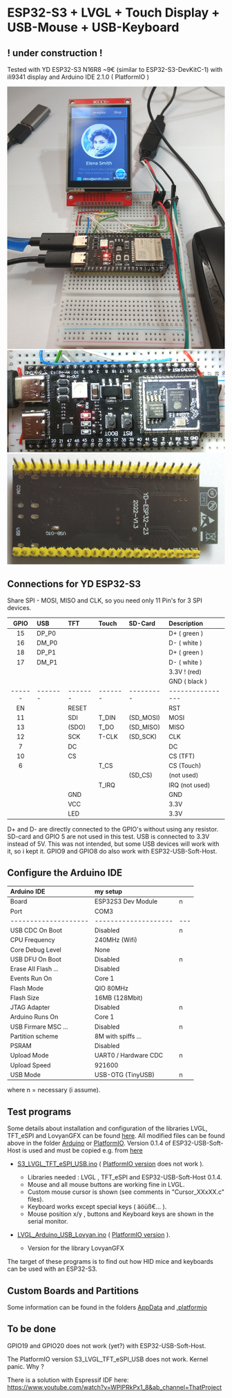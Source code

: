 # ESP32-S3 + LVGL + Touch Display + USB-Mouse + USB-Keyboard

## ! under construction !

Tested with YD ESP32-S3 N16R8 ~9€ (similar to ESP32-S3-DevKitC-1) with ili9341 display and Arduino IDE 2.1.0 ( PlatformIO )

![LVGL](pictures/Board_LVGL.jpg)
![Headless](pictures/Board_Headless_small.jpg)
![Back](pictures/Board_Back_02.jpg)

## Connections for YD ESP32-S3 

Share SPI - MOSI, MISO and CLK, so you need only 11 Pin's for 3 SPI devices.

| GPIO | USB   | TFT   | Touch | SD-Card | Description    |
| :--: | :---- | :---- | :---- | :------ | :------------- |
| 15   | DP_P0 |       |       |         | D+  ( green )  |
| 16   | DM_P0 |       |       |         | D-  ( white )  |
| 18   | DP_P1 |       |       |         | D+  ( green )  |
| 17   | DM_P1 |       |       |         | D-  ( white )  |
|      |       |       |       |         | 3.3V !  (red)  |
|      |       |       |       |         | GND ( black )  |
|------|-------|-------|-------|---------|----------------|
| EN   |       | RESET |       |         | RST            |
| 11   |       | SDI   | T_DIN |(SD_MOSI)| MOSI           |
| 13   |       |(SDO)  | T_DO  |(SD_MISO)| MISO           |
| 12   |       | SCK   | T-CLK |(SD_SCK) | CLK            |
|  7   |       | DC    |       |         | DC             |
| 10   |       | CS    |       |         | CS  (TFT)      |
|  6   |       |       | T_CS  |         | CS  (Touch)    |
|      |       |       |       | (SD_CS) | (not used)     |
|      |       |       | T_IRQ |         | IRQ (not used) |
|      |       | GND   |       |         | GND            |
|      |       | VCC   |       |         | 3.3V           |
|      |       | LED   |       |         | 3.3V           |

D+ and D- are directly connected to the GPIO's without using any resistor. SD-card and GPIO 5 are not used in this test. USB is connected to 3.3V instead of 5V. This was not intended, but some USB devices will work with it, so i kept it. GPIO9 and GPIO8 do also work with ESP32-USB-Soft-Host.

## Configure the Arduino IDE

| Arduino IDE         | my setup             |   |
| :------------------ | :------------------- |:- |
| Board               | ESP32S3 Dev Module   | n |
| Port                | COM3                 |   |
| --------------------| -------------------- |---|
| USB CDC On Boot     | Disabled             | n |
| CPU Frequency       | 240MHz (Wifi)        |   | 
| Core Debug Level    | None                 |   |
| USB DFU On Boot     | Disabled             | n |
| Erase All Flash ... | Disabled             |   |
| Events Run On       | Core 1               |   |
| Flash Mode          | QIO 80MHz            |   |
| Flash Size          | 16MB (128Mbit)       |   |
| JTAG Adapter        | Disabled             | n |
| Arduino Runs On     | Core 1               |   |
| USB Firmare MSC ... | Disabled             | n |
| Partition scheme    | 8M with spiffs ...   |   |
| PSRAM               | Disabled             |   |
| Upload Mode         | UART0 / Hardware CDC | n |
| Upload Speed        | 921600               |   |
| USB Mode            | USB-OTG (TinyUSB)    | n |
where n = necessary (i assume).

## Test programs

Some details about installation and configuration of the libraries LVGL, TFT_eSPI and LovyanGFX can be found [here](https://github.com/mboehmerm/Touch-Display-ili9341-320x240). All modified files can be found above in the folder [Arduino](Arduino/) or [PlatformIO](PlatformIO/). Version 0.1.4 of ESP32-USB-Soft-Host is used and must be copied e.g. from [here](PlatformIO/S3_LVGL_LovyanGFX_USB/.pio/libdeps/esp32-s3-devkitc-1/ESP32-USB-Soft-Host-main/)


- [S3_LVGL_TFT_eSPI_USB.ino](Arduino/S3_LVGL_TFT_eSPI_USB) ( [PlatformIO version](PlatformIO/S3_LVGL_TFT_eSPI_USB) does not work ).
  - Libraries needed : LVGL , TFT_eSPI and ESP32-USB-Soft-Host 0.1.4.
  - Mouse and all mouse buttons are working fine in LVGL.
  - Custom mouse cursor is shown (see comments in "Cursor_XXxXX.c" files).
  - Keyboard works except special keys ( äöüß€... ).
  - Mouse position x/y , buttons and Keyboard keys are shown in the serial monitor.
  
- [LVGL_Arduino_USB_Lovyan.ino](Arduino/S3_LVGL_Lovyan_USB) ( [PlatformIO version](PlatformIO/S3_LVGL_LovyanGFX_USB) ).
  - Version for the library LovyanGFX

The target of these programs is to find out how HID mice and keyboards can be used with an ESP32-S3. 

## Custom Boards and Partitions

Some information can be found in the folders [AppData](AppData/) and [.platformio ](.platformio/)

## To be done

GPIO19 and GPIO20 does not work (yet?) with ESP32-USB-Soft-Host.

The PlatformIO version S3_LVGL_TFT_eSPI_USB does not work. Kernel panic. Why ?

There is a solution with Espressif IDF here: 
https://www.youtube.com/watch?v=WPlPRkPx1_8&ab_channel=ThatProject

